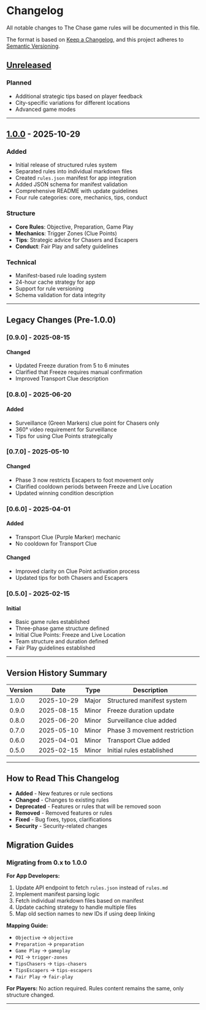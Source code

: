 # Changelog

All notable changes to The Chase game rules will be documented in this file.

The format is based on [Keep a Changelog](https://keepachangelog.com/en/1.0.0/),
and this project adheres to [Semantic Versioning](https://semver.org/spec/v2.0.0.html).

## [Unreleased]

### Planned
- Additional strategic tips based on player feedback
- City-specific variations for different locations
- Advanced game modes

---

## [1.0.0] - 2025-10-29

### Added
- Initial release of structured rules system
- Separated rules into individual markdown files
- Created `rules.json` manifest for app integration
- Added JSON schema for manifest validation
- Comprehensive README with update guidelines
- Four rule categories: core, mechanics, tips, conduct

### Structure
- **Core Rules**: Objective, Preparation, Game Play
- **Mechanics**: Trigger Zones (Clue Points)
- **Tips**: Strategic advice for Chasers and Escapers
- **Conduct**: Fair Play and safety guidelines

### Technical
- Manifest-based rule loading system
- 24-hour cache strategy for app
- Support for rule versioning
- Schema validation for data integrity

---

## Legacy Changes (Pre-1.0.0)

### [0.9.0] - 2025-08-15

#### Changed
- Updated Freeze duration from 5 to 6 minutes
- Clarified that Freeze requires manual confirmation
- Improved Transport Clue description

### [0.8.0] - 2025-06-20

#### Added
- Surveillance (Green Markers) clue point for Chasers only
- 360° video requirement for Surveillance
- Tips for using Clue Points strategically

### [0.7.0] - 2025-05-10

#### Changed
- Phase 3 now restricts Escapers to foot movement only
- Clarified cooldown periods between Freeze and Live Location
- Updated winning condition description

### [0.6.0] - 2025-04-01

#### Added
- Transport Clue (Purple Marker) mechanic
- No cooldown for Transport Clue

#### Changed
- Improved clarity on Clue Point activation process
- Updated tips for both Chasers and Escapers

### [0.5.0] - 2025-02-15

#### Initial
- Basic game rules established
- Three-phase game structure defined
- Initial Clue Points: Freeze and Live Location
- Team structure and duration defined
- Fair Play guidelines established

---

## Version History Summary

| Version | Date       | Type    | Description |
|---------|------------|---------|-------------|
| 1.0.0   | 2025-10-29 | Major   | Structured manifest system |
| 0.9.0   | 2025-08-15 | Minor   | Freeze duration update |
| 0.8.0   | 2025-06-20 | Minor   | Surveillance clue added |
| 0.7.0   | 2025-05-10 | Minor   | Phase 3 movement restriction |
| 0.6.0   | 2025-04-01 | Minor   | Transport Clue added |
| 0.5.0   | 2025-02-15 | Minor   | Initial rules established |

---

## How to Read This Changelog

- **Added** - New features or rule sections
- **Changed** - Changes to existing rules
- **Deprecated** - Features or rules that will be removed soon
- **Removed** - Removed features or rules
- **Fixed** - Bug fixes, typos, clarifications
- **Security** - Security-related changes

## Migration Guides

### Migrating from 0.x to 1.0.0

**For App Developers:**
1. Update API endpoint to fetch `rules.json` instead of `rules.md`
2. Implement manifest parsing logic
3. Fetch individual markdown files based on manifest
4. Update caching strategy to handle multiple files
5. Map old section names to new IDs if using deep linking

**Mapping Guide:**
- `Objective` → `objective`
- `Preparation` → `preparation`
- `Game Play` → `gameplay`
- `POI` → `trigger-zones`
- `TipsChasers` → `tips-chasers`
- `TipsEscapers` → `tips-escapers`
- `Fair Play` → `fair-play`

**For Players:**
No action required. Rules content remains the same, only structure changed.

---

[Unreleased]: https://github.com/catchmexl/the-chase-public/compare/v1.0.0...HEAD
[1.0.0]: https://github.com/catchmexl/the-chase-public/releases/tag/v1.0.0

